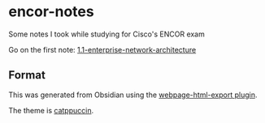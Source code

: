 # encor-notes

Some notes I took while studying for Cisco's ENCOR exam

Go on the first note: [1.1-enterprise-network-architecture](1.1-enterprise-network-architecture.html)

## Format

This was generated from Obsidian using the [webpage-html-export plugin](https://obsidian.md/plugins?id=webpage-html-export).

The theme is [catppuccin](https://github.com/catppuccin/obsidian).
